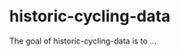 
<!-- README.md is generated from README.Rmd. Please edit that file -->

# historic-cycling-data

<!-- badges: start -->
<!-- badges: end -->

The goal of historic-cycling-data is to …
